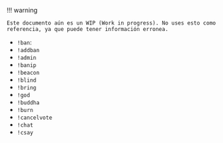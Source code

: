 !!! warning

    Este documento aún es un WIP (Work in progress). No uses esto como referencia, ya que puede tener información erronea.

- `!ban`: 
- `!addban`
- `!admin`
- `!banip`
- `!beacon`
- `!blind`
- `!bring`
- `!god`
- `!buddha`
- `!burn`
- `!cancelvote`
- `!chat`
- `!csay`